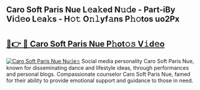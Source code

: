 ## Caro Soft Paris Nue L𝚎a𝚔ed N𝚞𝚍e - Part-iBy Vi𝚍𝚎o L𝚎a𝚔s - H𝚘𝚝 O𝚗𝚕yf𝚊ns P𝚑𝚘tos uo2Px

# <h2><a href="http://kf24j6.oniu.top/?m=Caro+Soft+Paris+Nue">🔗👉 🔴 Caro Soft Paris Nue P𝚑ot𝚘𝚜 V𝚒d𝚎o</a></h2>

[![Caro Soft Paris Nue Nu𝚍e𝚜](https://i.imgur.com/0qMVB7G.gif)](http://kf24j6.oniu.top/?m=Caro+Soft+Paris+Nue)
Social media personality Caro Soft Paris Nue, known for disseminating dance and lifestyle ideas, through performances and personal blogs. Compassionate counselor Caro Soft Paris Nue, famed for their ability to provide emotional support and guidance to those in need.  
